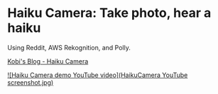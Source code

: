 # Haiku Camera: Take photo, hear a haiku

Using Reddit, AWS Rekognition, and Polly.

[Kobi's Blog - Haiku Camera](https://kobikobi.wordpress.com/2016/12/18/haiku-camera-take-photo-hear-a-haiku-using-reddit-aws-rekognition-and-polly/)

[![Haiku Camera demo YouTube video](HaikuCamera YouTube screenshot.jpg)](https://www.youtube.com/watch?v=jHQVJuOE6M0) 
